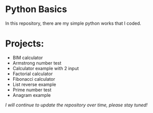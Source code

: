 # Python Basics
In this repository, there are my simple python works that I coded.

# Projects:

- BIM calculator
- Armstrong number test
- Calculator example with 2 input
- Factorial calculator
- Fibonacci calculator
- List reverse example
- Prime number test
- Anagram example

*I will continue to update the repository over time, please stay tuned!*
